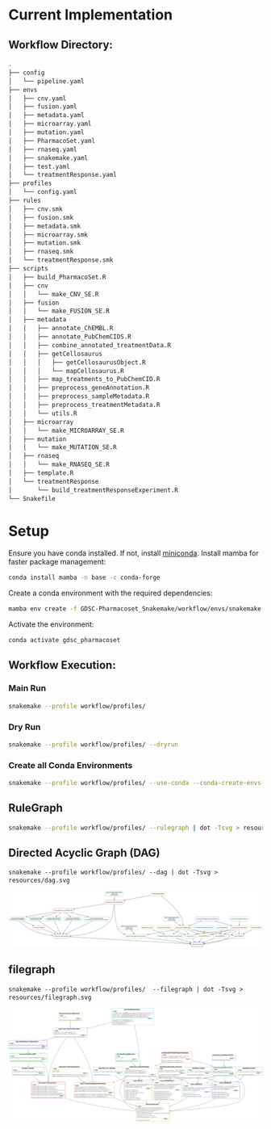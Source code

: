 
# Current Implementation


## Workflow Directory:

```bash
.
├── config
│   └── pipeline.yaml
├── envs
│   ├── cnv.yaml
│   ├── fusion.yaml
│   ├── metadata.yaml
│   ├── microarray.yaml
│   ├── mutation.yaml
│   ├── PharmacoSet.yaml
│   ├── rnaseq.yaml
│   ├── snakemake.yaml
│   ├── test.yaml
│   └── treatmentResponse.yaml
├── profiles
│   └── config.yaml
├── rules
│   ├── cnv.smk
│   ├── fusion.smk
│   ├── metadata.smk
│   ├── microarray.smk
│   ├── mutation.smk
│   ├── rnaseq.smk
│   └── treatmentResponse.smk
├── scripts
│   ├── build_PharmacoSet.R
│   ├── cnv
│   │   └── make_CNV_SE.R
│   ├── fusion
│   │   └── make_FUSION_SE.R
│   ├── metadata
│   │   ├── annotate_ChEMBL.R
│   │   ├── annotate_PubChemCIDS.R
│   │   ├── combine_annotated_treatmentData.R
│   │   ├── getCellosaurus
│   │   │   ├── getCellosaurusObject.R
│   │   │   └── mapCellosaurus.R
│   │   ├── map_treatments_to_PubChemCID.R
│   │   ├── preprocess_geneAnnotation.R
│   │   ├── preprocess_sampleMetadata.R
│   │   ├── preprocess_treatmentMetadata.R
│   │   └── utils.R
│   ├── microarray
│   │   └── make_MICROARRAY_SE.R
│   ├── mutation
│   │   └── make_MUTATION_SE.R
│   ├── rnaseq
│   │   └── make_RNASEQ_SE.R
│   ├── template.R
│   └── treatmentResponse
│       └── build_treatmentResponseExperiment.R
└── Snakefile
```  

# Setup

Ensure you have conda installed. If not, install [miniconda](https://docs.conda.io/en/latest/miniconda.html).
Install mamba for faster package management:

``` bash
conda install mamba -n base -c conda-forge 
```

Create a conda environment with the required dependencies:

```bash
mamba env create -f GDSC-Pharmacoset_Snakemake/workflow/envs/snakemake.yaml
```

Activate the environment:

```bash
conda activate gdsc_pharmacoset
```


## Workflow Execution:

### Main Run
```bash
snakemake --profile workflow/profiles/
```

### Dry Run
```bash
snakemake --profile workflow/profiles/ --dryrun
```

### Create all Conda Environments
```bash
snakemake --profile workflow/profiles/ --use-conda --conda-create-envs-only
```


## RuleGraph 
``` bash
snakemake --profile workflow/profiles/ --rulegraph | dot -Tsvg > resources/rulegraph.svg
```

## Directed Acyclic Graph (DAG)
``` 
snakemake --profile workflow/profiles/ --dag | dot -Tsvg > resources/dag.svg
```

![DAG](./resources/dag.svg)

## filegraph
```
snakemake --profile workflow/profiles/  --filegraph | dot -Tsvg > resources/filegraph.svg
```

![filegraph](./resources/filegraph.svg)

